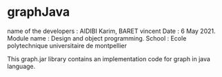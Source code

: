 # graphJava

name of the developers : AIDIBI Karim, BARET vincent
Date : 6 May 2021.
Module name : Design and object programming.
School : Ecole polytechnique universitaire de montpellier

This graph.jar library contains an implementation code for graph in java language.
